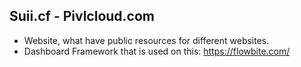 ## Suii.cf -  Pivlcloud.com 

- Website, what have public resources for different websites.
- Dashboard Framework that is used on this: https://flowbite.com/